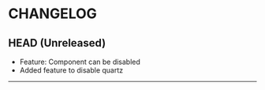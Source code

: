 CHANGELOG
=========

## HEAD (Unreleased)
* Feature: Component can be disabled
* Added feature to disable quartz

--------------------

